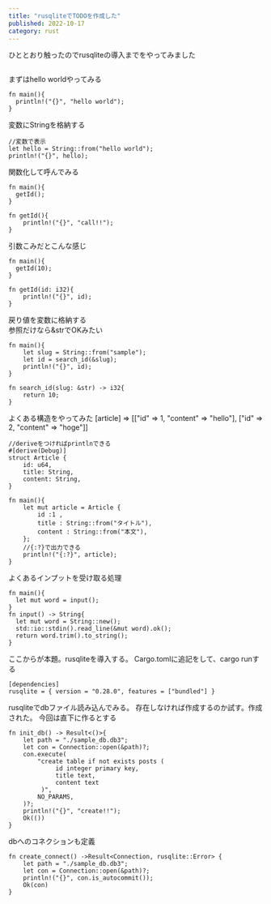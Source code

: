 ```yaml
---
title: "rusqliteでTODOを作成した"
published: 2022-10-17
category: rust
---
```


ひととおり触ったのでrusqliteの導入までをやってみました

```

```

まずはhello worldやってみる
```
fn main(){
  println!("{}", "hello world");
}
```

変数にStringを格納する
```
//変数で表示
let hello = String::from("hello world");
println!("{}", hello);
```
  
関数化して呼んでみる
```
fn main(){
  getId();
}

fn getId(){
    println!("{}", "call!!");
}

```
  
引数こみだとこんな感じ
```
fn main(){
  getId(10);
}

fn getId(id: i32){
    println!("{}", id);
}
```

戻り値を変数に格納する  
参照だけなら&strでOKみたい  
```
fn main(){
    let slug = String::from("sample");
    let id = search_id(&slug);
    println!("{}", id);
}

fn search_id(slug: &str) -> i32{
    return 10;
}
```

よくある構造をやってみた
[article] => [["id" => 1, "content" => "hello"], ["id" => 2, "content" => "hoge"]]
```
//deriveをつければprintlnできる
#[derive(Debug)]
struct Article {
    id: u64,
    title: String,
    content: String,
}

fn main(){
    let mut article = Article {
        id :1 ,
        title : String::from("タイトル"),
        content : String::from("本文"),
    };
    //{:?}で出力できる
    println!("{:?}", article);
}
```

よくあるインプットを受け取る処理
```
fn main(){
  let mut word = input();
}
fn input() -> String{
  let mut word = String::new();
  std::io::stdin().read_line(&mut word).ok();
  return word.trim().to_string();
}
```

ここからが本題。rusqliteを導入する。
Cargo.tomlに追記をして、cargo runする

```
[dependencies]
rusqlite = { version = "0.28.0", features = ["bundled"] }
```

rusqliteでdbファイル読み込んでみる。
存在しなければ作成するのか試す。作成された。
今回は直下に作るとする

```
fn init_db() -> Result<()>{
    let path = "./sample_db.db3";
    let con = Connection::open(&path)?;
    con.execute(
        "create table if not exists posts (
             id integer primary key,
             title text,
             content text
         )",
        NO_PARAMS,
    )?;
    println!("{}", "create!!");
    Ok(())
}
```

dbへのコネクションも定義
```
fn create_connect() ->Result<Connection, rusqlite::Error> {
    let path = "./sample_db.db3";
    let con = Connection::open(&path)?;
    println!("{}", con.is_autocommit());
    Ok(con)
}
```


